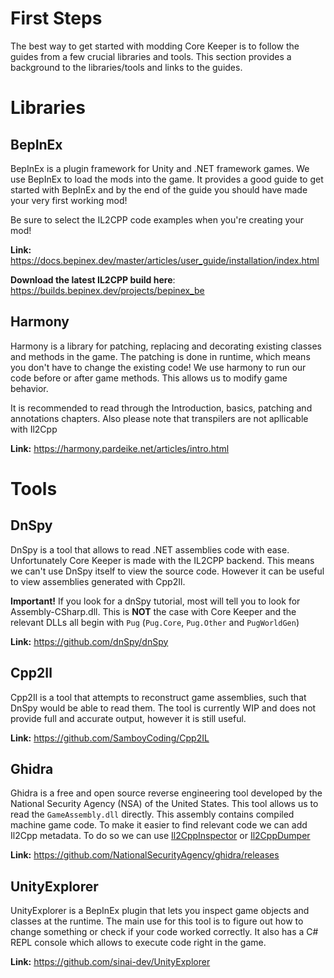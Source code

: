 # First Steps
The best way to get started with modding Core Keeper is to follow the guides from a few crucial libraries and tools.
This section provides a background to the libraries/tools and links to the guides. 

# Libraries

## BepInEx
BepInEx is a plugin framework for Unity and .NET framework games. We use BepInEx to load the mods into the game. 
It provides a good guide to get started with BepInEx and by the end of the guide you should have made your very first working mod!

Be sure to select the IL2CPP code examples when you're creating your mod!

**Link:** https://docs.bepinex.dev/master/articles/user_guide/installation/index.html

**Download the latest IL2CPP build here**: https://builds.bepinex.dev/projects/bepinex_be

## Harmony
Harmony is a library for patching, replacing and decorating existing classes and methods in the game. 
The patching is done in runtime, which means you don't have to change the existing code!
We use harmony to run our code before or after game methods. This allows us to modify game behavior.

It is recommended to read through the Introduction, basics, patching and annotations chapters. Also please note that transpilers are not apllicable with Il2Cpp

**Link:** https://harmony.pardeike.net/articles/intro.html

# Tools

## DnSpy
DnSpy is a tool that allows to read .NET assemblies code with ease. Unfortunately Core Keeper is made with the IL2CPP backend. This means we can't use DnSpy itself to view the source code. However it can be useful to view assemblies generated with Cpp2Il.

**Important!** If you look for a dnSpy tutorial, most will tell you to look for Assembly-CSharp.dll. This is **NOT** the case with Core Keeper and the relevant DLLs all begin with `Pug` (`Pug.Core`, `Pug.Other` and `PugWorldGen`)

**Link:** https://github.com/dnSpy/dnSpy

## Cpp2Il
Cpp2Il is a tool that attempts to reconstruct game assemblies, such that DnSpy would be able to read them. The tool is currently WIP and does not provide full and accurate output, however it is still useful.

**Link:** https://github.com/SamboyCoding/Cpp2IL

## Ghidra
Ghidra is a free and open source reverse engineering tool developed by the National Security Agency (NSA) of the United States. This tool allows us to read the `GameAssembly.dll` directly. This assembly contains compiled machine game code. To make it easier to find relevant code we can add Il2Cpp metadata. To do so we can use [Il2CppInspector](https://github.com/djkaty/Il2CppInspector) or [Il2CppDumper](https://github.com/Perfare/Il2CppDumper)

**Link:** https://github.com/NationalSecurityAgency/ghidra/releases

## UnityExplorer
UnityExplorer is a BepInEx plugin that lets you inspect game objects and classes at the runtime. The main use for this tool is to figure out how to change something or check if your code worked correctly. It also has a C# REPL console which allows to execute code right in the game.

**Link:** https://github.com/sinai-dev/UnityExplorer

